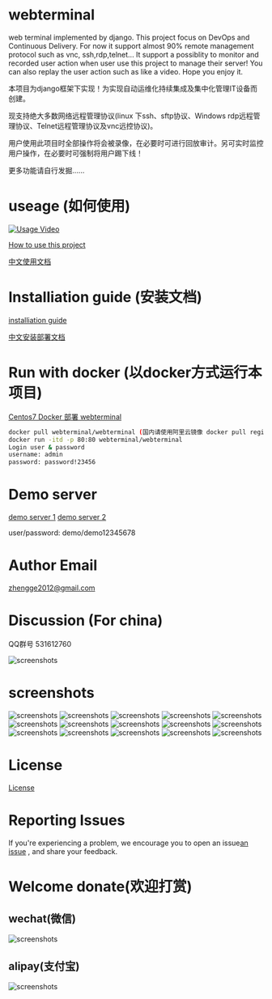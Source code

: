 # webterminal
web terminal implemented by django.
This project focus on DevOps and Continuous Delivery.
For now it support almost 90% remote management protocol such as vnc, ssh,rdp,telnet... It support a possiblity to monitor and recorded user action when user use this project to manage their server!
You can also replay the user action such as like a video.
Hope you enjoy it.

本项目为django框架下实现！为实现自动运维化持续集成及集中化管理IT设备而创建。

现支持绝大多数网络远程管理协议(linux 下ssh、sftp协议、Windows rdp远程管理协议、Telnet远程管理协议及vnc远控协议)。

用户使用此项目时全部操作将会被录像，在必要时可进行回放审计。另可实时监控用户操作，在必要时可强制将用户踢下线！

更多功能请自行发掘......
# useage (如何使用)
[![Usage Video](https://i.ytimg.com/vi/-HwhB21v8L8/1.jpg?time=1527217648531)](https://www.youtube.com/watch?v=-HwhB21v8L8)


[How to use this project](./doc/usage_en.md)

[中文使用文档](./doc/manual_zh.md)
# Installiation guide (安装文档)
[installiation guide](./doc/install_en.md)

[中文安装部署文档](./doc/Centos7_install_zh.md)
# Run with docker (以docker方式运行本项目)
[Centos7 Docker 部署 webterminal](./doc/Centos7_docker_deploy_zh.md)
```sh
docker pull webterminal/webterminal (国内请使用阿里云镜像 docker pull registry.cn-hangzhou.aliyuncs.com/webterminal/webterminal)
docker run -itd -p 80:80 webterminal/webterminal
Login user & password
username: admin
password: password!23456
```
# Demo server 

[demo server 1](http://demo.ugeeke.com:8000/)
[demo server 2](http://ssh.yygzs.cn/)

user/password: demo/demo12345678


# Author Email
zhengge2012@gmail.com
# Discussion (For china)
QQ群号 531612760

![screenshots](./screenshots/qqgroupqr.png  "screenshots")

# screenshots
![screenshots](./screenshots/screenshots1.png  "screenshots")
![screenshots](./screenshots/screenshots2.gif  "screenshots")
![screenshots](./screenshots/screenshots3.gif  "screenshots")
![screenshots](./screenshots/screenshots4.gif  "screenshots")
![screenshots](./screenshots/screenshots2.png  "screenshots")
![screenshots](./screenshots/screenshots5.gif  "screenshots")
![screenshots](./screenshots/screenshots3.png  "screenshots")
![screenshots](./screenshots/screenshots4.png  "screenshots")
![screenshots](./screenshots/screenshots5.png  "screenshots")
![screenshots](./screenshots/screenshots6.png  "screenshots")
![screenshots](./screenshots/screenshots7.png  "screenshots")
![screenshots](./screenshots/screenshots8.png  "screenshots")
![screenshots](./screenshots/screenshots6.gif  "screenshots")
![screenshots](./screenshots/screenshots7.gif  "screenshots")
![screenshots](./screenshots/screenshots8.gif  "screenshots")

# License

[License](LICENSE) 

# Reporting Issues
If you're experiencing a problem, we encourage you to open an issue[an issue](https://github.com/jimmy201602/webterminal/issues/new) , and share your feedback.
# Welcome donate(欢迎打赏)

## wechat(微信)
![screenshots](./screenshots/wechatpay.png  "wechat")

## alipay(支付宝)
![screenshots](./screenshots/alipay.png  "alipay")
